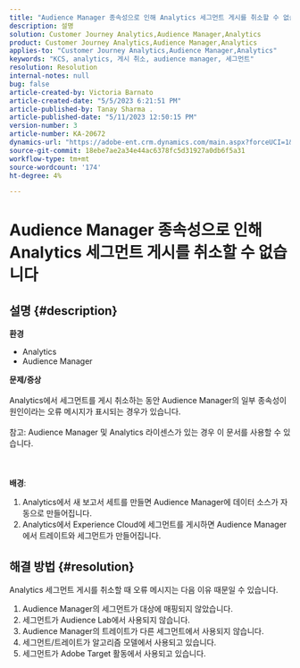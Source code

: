 ```yaml
---
title: "Audience Manager 종속성으로 인해 Analytics 세그먼트 게시를 취소할 수 없습니다."
description: 설명
solution: Customer Journey Analytics,Audience Manager,Analytics
product: Customer Journey Analytics,Audience Manager,Analytics
applies-to: "Customer Journey Analytics,Audience Manager,Analytics"
keywords: "KCS, analytics, 게시 취소, audience manager, 세그먼트"
resolution: Resolution
internal-notes: null
bug: false
article-created-by: Victoria Barnato
article-created-date: "5/5/2023 6:21:51 PM"
article-published-by: Tanay Sharma .
article-published-date: "5/11/2023 12:50:15 PM"
version-number: 3
article-number: KA-20672
dynamics-url: "https://adobe-ent.crm.dynamics.com/main.aspx?forceUCI=1&pagetype=entityrecord&etn=knowledgearticle&id=91e14eb1-71eb-ed11-a7c6-6045bd0065f9"
source-git-commit: 18ebe7ae2a34e44ac6378fc5d31927a0db6f5a31
workflow-type: tm+mt
source-wordcount: '174'
ht-degree: 4%

---
```


# Audience Manager 종속성으로 인해 Analytics 세그먼트 게시를 취소할 수 없습니다

## 설명 {#description}

<b>환경</b>
- Analytics
- Audience Manager

<b>문제/증상</b><br><br>Analytics에서 세그먼트를 게시 취소하는 동안 Audience Manager의 일부 종속성이 원인이라는 오류 메시지가 표시되는 경우가 있습니다.<br><br>참고: Audience Manager 및 Analytics 라이센스가 있는 경우 이 문서를 사용할 수 있습니다.<br><br> <br><br><b>배경</b>:
1. Analytics에서 새 보고서 세트를 만들면 Audience Manager에 데이터 소스가 자동으로 만들어집니다.
2. Analytics에서 Experience Cloud에 세그먼트를 게시하면 Audience Manager에서 트레이트와 세그먼트가 만들어집니다.



## 해결 방법 {#resolution}


Analytics 세그먼트 게시를 취소할 때 오류 메시지는 다음 이유 때문일 수 있습니다.

1. Audience Manager의 세그먼트가 대상에 매핑되지 않았습니다.
2. 세그먼트가 Audience Lab에서 사용되지 않습니다.
3. Audience Manager의 트레이트가 다른 세그먼트에서 사용되지 않습니다.
4. 세그먼트/트레이트가 알고리즘 모델에서 사용되고 있습니다.
5. 세그먼트가 Adobe Target 활동에서 사용되고 있습니다.

